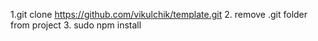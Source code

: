 1.git clone https://github.com/vikulchik/template.git
2. remove .git folder from project
3. sudo npm install